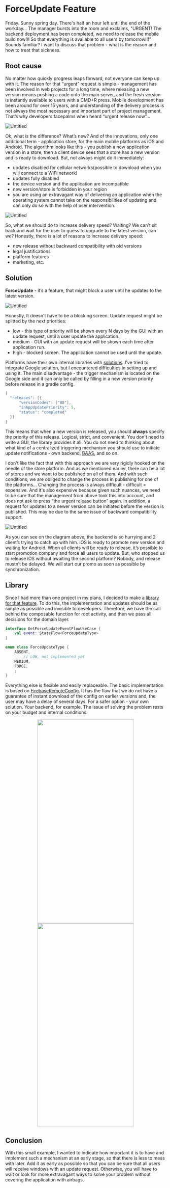 # ForceUpdate Feature

Friday. Sunny spring day. There's half an hour left until the end of the workday... The manager bursts into the room and exclaims, "URGENT! The backend deployment has been completed, we need to release the mobile build now!!! So that everything is available to all users by tomorrow!!!" Sounds familiar? I want to discuss that problem - what is the reason and how to treat that sickness.

## Root cause

No matter how quickly progress leaps forward, not everyone can keep up with it. The reason for that “urgent” request is simple - management has been involved in web projects for a long time, where releasing a new version means pushing a code onto the main server, and the fresh version is instantly available to users with a CMD+R press. Mobile development has been around for over 15 years, and understanding of the delivery process is not always the most necessary and important part of project management. That’s why developers facepalms when heard “urgent release now”…

![Untitled](resources/Untitled.png)

Ok, what is the difference? What’s new? And of the innovations, only one additional term - application store, for the main mobile platforms as iOS and Android. The algorithm looks like this - you publish a new application version in a store, then a client device sees that a store has a new version and is ready to download. But, not always might do it immediately:

- updates disabled for cellular networks(possible to download when you will connect to a WiFi network)
- updates fully disabled
- the device version and the application are incompatible
- new version/store is forbidden in your region
- you are using an extravagant way of delivering an application when the operating system cannot take on the responsibilities of updating and can only do so with the help of user intervention.

![Untitled](resources/Untitled%201.png)

So, what we should do to increase delivery speed? Waiting? We can't sit back and wait for the user to guess to upgrade to the latest version, can we? Honestly, there is a lot of reasons to increase delivery speed:

- new release without backward compatibility with old versions
- legal justifications
- platform features
- marketing, etc.

## Solution

**ForceUpdate** - it’s a feature, that might block a user until he updates to the latest version.

![Untitled](resources/Untitled%202.png)

Honestly, It doesn't have to be a blocking screen. Update request might be splitted by the next priorities:

- low - this type of priority will be shown every N days by the GUI with an update request, until a user update the application.
- medium - GUI with an update request will be shown each time after application run.
- high - blocked screen. The application cannot be used until the update.

Platforms have their own internal libraries with [solutions](https://developer.android.com/guide/playcore/in-app-updates). I’ve tried to integrate Google solution, but I encountered difficulties in setting up and using it. The main disadvantage - the trigger mechanism is located on the Google side and it can only be called by filling in a new version priority before release in a gradle config.

```kotlin
{
  "releases": [{
      "versionCodes": ["88"],
      "inAppUpdatePriority": 5,
      "status": "completed"
  }]
}
```

This means that when a new version is released, you should **always** specify the priority of this release. Logical, strict, and convenient. You don't need to write a GUI, the library provides it all. You do not need to thinking about what kind of a centralized triggering mechanism you should use to initiate update notifications - own backend, [BAAS](https://en.wikipedia.org/wiki/Backend_as_a_service_(computing)), and so on.

I don't like the fact that with this approach we are very rigidly hooked on the needle of the store platform. And as we mentioned earlier, there can be a lot of stores and we want to be published on all of them. And with such conditions, we are obliged to change the process in publishing for one of the platforms...
Changing the process is always difficult - difficult = expensive. And it's also expensive because given such nuances, we need to be sure that the management from above took this into account, and does not ask to press “the urgent release button” again. In addition, a request for updates to a newer version can be initiated before the version is published. This may be due to the same issue of backward compatibility support.

![Untitled](resources/Untitled%203.png)

As you can see on the diagram above, the backend is so hurrying and 2 client’s trying to catch up with him. iOS is ready to promote new version and waiting for Android. When all clients will be ready to release, it’s possible to start promotion company and force all users to update. But, who stopped us to release iOS without awaiting the second platform? Nobody, and release mustn’t be delayed. We will start our promo as soon as possible by synchronization.

## Library

Since I had more than one project in my plans, I decided to make a [library for that feature](https://github.com/IlyaPavlovskii/force-update).  To do this, the implementation and updates should be as simple as possible and invisible to developers. Therefore, we have the call behind the composable function for root activity, and then we pass all decisions for the domain layer.

```kotlin
interface GetForceUpdateEventFlowUseCase {
	val event: StateFlow<ForceUpdateType>
}

enum class ForceUpdateType {
    ABSENT,
		// LOW, not implemented yet
    MEDIUM,
    FORCE,
    ;
}
```

Everything else is flexible and easily replaceable. The basic implementation is based on [FirebaseRemoteConfig](https://firebase.google.com/products/remote-config?gad=1&gclid=CjwKCAjw04yjBhApEiwAJcvNoeM7mwtWSI7HN4y6yi8WsmJ0EZUfKI4oxr4ab4nSUwibOZpsUSANCBoCkYYQAvD_BwE&gclsrc=aw.ds). It has the flaw that we do not have a guarantee of instant download of the config on earlier versions and, the user may have a delay of several days. For a safer option - your own solution. Your backend, for example. The issue of solving the problem rests on your budget and internal conditions.

<p align="center">
    <img src="resources/Untitled 4.png" width="303" height="640"/>
    <img src="resources/Untitled 5.png" width="303" height="640"/>
</p> 

## Conclusion

With this small example, I wanted to indicate how important it is to have and implement such a mechanism at an early stage, so that there is less to mess with later. Add it as early as possible so that you can be sure that all users will receive windows with an update request. Otherwise, you will have to wait or look for more extravagant ways to solve your problem without covering the application with airbags.